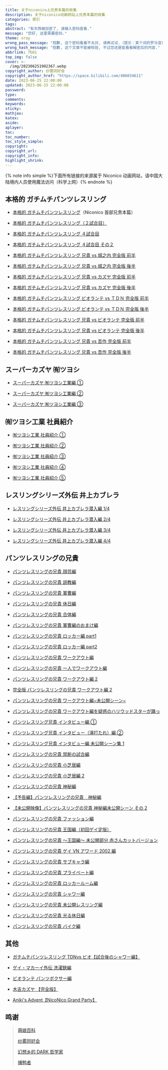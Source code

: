```yaml
---
title: 关于niconico上兄贵本篇的收集
description: 关于niconico动画网站上兄贵本篇的收集
categories: 索引
tags:
abstract: "有东西被加密了, 请输入密码查看."
message: "您好, 这里需要密码."
theme: xray
wrong_pass_message: "抱歉, 这个密码看着不太对, 请再试试.（提示：某个词的罗马音）"
wrong_hash_message: "抱歉, 这个文章不能被校验, 不过您还是能看看解密后的内容."
abbrlink: 7b61
top_img: false
cover: >-
  /img/202306251902367.webp
copyright_author: 纱雾同好会
copyright_author_href: "https://space.bilibili.com/406034611"
date: 2023-06-25 22:00:00
updated: 2023-06-25 22:00:00
password:
type:
comments:
keywords:
sticky:
mathjax:
katex:
aside:
aplayer:
toc:
toc_number:
toc_style_simple:
copyright:
copyright_url:
copyright_info:
highlight_shrink:
---
```


{% note info simple %}下面所有链接的来源属于 Niconico 动画网站，请中国大陆境内人员使用魔法访问（科学上网）{% endnote %}

## 本格的 ガチムチパンツレスリング

- [本格的 ガチムチパンツレスリング](https://www.nicovideo.jp/watch/sm1175788)（Niconico 首部兄贵本篇）
- [本格的 ガチムチパンツレスリング（２試合目）](https://www.nicovideo.jp/watch/sm1327947)

- [本格的 ガチムチパンツレスリング ４試合目](https://www.nicovideo.jp/watch/sm15009692)

- [本格的 ガチムチパンツレスリング ４試合目 その２](https://www.nicovideo.jp/watch/sm18345964)

- [本格的 ガチムチパンツレスリング 兄貴 vs 城之内 完全版 前半](https://www.nicovideo.jp/watch/sm4987950)

- [本格的 ガチムチパンツレスリング 兄貴 vs 城之内 完全版 後半](https://www.nicovideo.jp/watch/sm4990233)

- [本格的 ガチムチパンツレスリング 兄貴 vs カズヤ 完全版 前半](https://www.nicovideo.jp/watch/sm36186763)

- [本格的 ガチムチパンツレスリング 兄貴 vs カズヤ 完全版 後半](https://www.nicovideo.jp/watch/sm39065094)

- [本格的 ガチムチパンツレスリング ビオランテ vs ＴＤＮ 完全版 前半](https://www.nicovideo.jp/watch/sm4988728)

- [本格的 ガチムチパンツレスリング ビオランテ vs ＴＤＮ 完全版 後半](https://www.nicovideo.jp/watch/sm5002622)

- [本格的 ガチムチパンツレスリング 兄貴 vs ビオランテ 完全版 前半](https://www.nicovideo.jp/watch/sm22313234)

- [本格的 ガチムチパンツレスリング 兄貴 vs ビオランテ 完全版 後半](https://www.nicovideo.jp/watch/sm5506735)

- [本格的 ガチムチパンツレスリング 兄貴 vs 吾作 完全版 前半](https://www.nicovideo.jp/watch/sm5576817)

- [本格的 ガチムチパンツレスリング 兄貴 vs 吾作 完全版 後半](https://www.nicovideo.jp/watch/sm5245806)

## スーパーカズヤ ㈲ツヨシ

- [スーパーカズヤ ㈲ツヨシ工業編 ①](https://www.nicovideo.jp/watch/sm7626245)
- [スーパーカズヤ ㈲ツヨシ工業編 ②](https://www.nicovideo.jp/watch/sm7631521)

- [スーパーカズヤ ㈲ツヨシ工業編 ③](https://www.nicovideo.jp/watch/sm10617226)

## ㈲ツヨシ工業 社員紹介

- [㈲ツヨシ工業 社員紹介 ①](https://www.nicovideo.jp/watch/sm8191409)
- [㈲ツヨシ工業 社員紹介 ②](https://www.nicovideo.jp/watch/sm8296900)

- [㈲ツヨシ工業 社員紹介 ③](https://www.nicovideo.jp/watch/sm8618716)

- [㈲ツヨシ工業 社員紹介 ④](https://www.nicovideo.jp/watch/sm8732487)

- [㈲ツヨシ工業 社員紹介 ⑤](https://www.nicovideo.jp/watch/sm10113471)

## レスリングシリーズ外伝 井上カブレラ

- [レスリングシリーズ外伝 井上カブレラ潜入編 1/4](https://www.nicovideo.jp/watch/sm5567986)
- [レスリングシリーズ外伝 井上カブレラ潜入編 2/4](https://www.nicovideo.jp/watch/sm5707782)

- [レスリングシリーズ外伝 井上カブレラ潜入編 3/4](https://www.nicovideo.jp/watch/sm6141035)

- [レスリングシリーズ外伝 井上カブレラ潜入編 4/4](https://www.nicovideo.jp/watch/sm7560009)

## パンツレスリングの兄貴

- [パンツレスリングの兄貴 顔芸編](https://www.nicovideo.jp/watch/sm3610316)
- [パンツレスリングの兄貴 説教編](https://www.nicovideo.jp/watch/sm4046668)

- [パンツレスリングの兄貴 軍曹編](https://www.nicovideo.jp/watch/sm2852390)

- [パンツレスリングの兄貴 休日編](https://www.nicovideo.jp/watch/sm1043034)

- [パンツレスリングの兄貴 合体編](https://www.nicovideo.jp/watch/sm23998814)

- [パンツレスリングの兄貴 軍曹編のおまけ編](https://www.nicovideo.jp/watch/sm34220268)

- [パンツレスリングの兄貴 ロッカー編 part1](https://www.nicovideo.jp/watch/sm3057262)

- [パンツレスリングの兄貴 ロッカー編 part2](https://www.nicovideo.jp/watch/sm3057365)

- [パンツレスリングの兄貴 ワークアウト編](https://www.nicovideo.jp/watch/sm2515624)

- [パンツレスリングの兄貴 一人でワークアウト編](https://www.nicovideo.jp/watch/sm3296825)

- [パンツレスリングの兄貴 ワークアウト編 2](https://www.nicovideo.jp/watch/sm17660275)

- [完全版 パンツレスリングの兄貴 ワークアウト編 2](https://www.nicovideo.jp/watch/sm18343383)

- [パンツレスリングの兄貴 ワークアウト編~未公開シーン~](https://www.nicovideo.jp/watch/sm13342984)

- [パンツレスリングの兄貴 ワークアウト編を疑惑のハリウッドスターが踊っ](https://www.nicovideo.jp/watch/sm25452406)

- [パンツレスリング兄貴 インタビュー編 ①](https://www.nicovideo.jp/watch/sm5308974)

- [パンツレスリング兄貴 インタビュー（滝打たれ）編 ②](https://www.nicovideo.jp/watch/sm5383134)

- [パンツレスリング兄貴 インタビュー編 未公開シーン集 1](https://www.nicovideo.jp/watch/sm37285736)

- [パンツレスリングの兄貴 禁断の試合編](https://www.nicovideo.jp/watch/sm37139742)

- [パンツレスリングの兄貴 小芝居編](https://www.nicovideo.jp/watch/sm3534973)

- [パンツレスリングの兄貴 小芝居編 2](https://www.nicovideo.jp/watch/sm33962203)

- [パンツレスリングの兄貴 神秘編](https://www.nicovideo.jp/watch/sm3066454)

- [【予告編】パンツレスリングの兄貴　神秘編](https://www.nicovideo.jp/watch/sm37557300)

- [【未公開映像】パンツレスリングの兄貴 神秘編未公開シーン その 2](https://www.nicovideo.jp/watch/sm30343016)

- [パンツレスリングの兄貴 ファッション編](https://www.nicovideo.jp/watch/sm25237865)

- [パンツレスリングの兄貴 王国編（初回ゲイ定版）](https://www.nicovideo.jp/watch/sm8540626)

- [パンツレスリングの兄貴 ～王国編～ 未公開部分 赤さんカットバージョン](https://www.nicovideo.jp/watch/sm8046818)

- [パンツレスリングの兄貴 ゲイ VN アワード 2002 編](https://www.nicovideo.jp/watch/sm37481523)

- [パンツレスリングの兄貴 サブキャラ編](https://www.nicovideo.jp/watch/sm2920425)

- [パンツレスリングの兄貴 プライベート編](https://www.nicovideo.jp/watch/sm5412351)

- [パンツレスリングの兄貴 ロッカールーム編](https://www.nicovideo.jp/watch/sm37285736)

- [パンツレスリングの兄貴 シャワー編](https://www.nicovideo.jp/watch/sm2498269)

- [パンツレスリングの兄貴 未公開レスリング編](https://www.nicovideo.jp/watch/sm2181051)

- [パンツレスリングの兄貴 光る休日編](https://www.nicovideo.jp/watch/sm2424279)

- [パンツレスリングの兄貴 バイク編](https://www.nicovideo.jp/watch/sm2246846)

## 其他

- [ガチムチパンツレスリング TDNvs ビオ【試合後のシャワー編】](https://www.nicovideo.jp/watch/sm6559063)
- [ゲイ・マカーイ外伝 洗濯鋏編](https://www.nicovideo.jp/watch/sm9390861)

- [ビオランテ パンツボクサー編](https://www.nicovideo.jp/watch/sm5758197)

- [木吉カズヤ 【完全版】](https://www.nicovideo.jp/watch/sm11985282)

- [Aniki's Advent【NicoNico Grand Party】](https://www.nicovideo.jp/watch/sm17830134)

## 鸣谢

> [萌娘百科](https://zh.moegirl.org.cn/)
>
> [纱雾同好会](https://space.bilibili.com/406034611)
>
> [幻想乡的 DARK 哲学家](https://space.bilibili.com/1014444495)
>
> [捕鸭者](https://space.bilibili.com/164081216)

